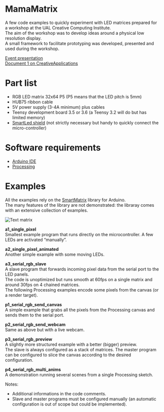 # MamaMatrix
A few code examples to quickly experiment with LED matrices prepared for a workshop at the UAL Creative Computing Institute.\
The aim of the workshop was to develop ideas around a physical low resolution display.\
A small framework to facilitate prototyping was developed, presented and used during the workshop.

[Event presentation](http://one.ca-n.in)\
[Document 1 on CreativeApplications](https://www.creativeapplications.net/can-events/document-1-cans-new-event-seriesexamines-cross-disciplinary-practice/)

# Part list
- RGB LED matrix 32x64 P5 (P5 means that the LED pitch is 5mm)
- HUB75 ribbon cable 
- 5V power supply (3-4A minimum) plus cables
- Teensy development board 3.5 or 3.6 (a Teensy 3.2 will do but has limited memory)
- [SmartLed shield](https://docs.pixelmatix.com/SmartMatrix/) (not strictly necessary but handy to quickly connect the micro-controller)

# Software requirements
- [Arduino IDE](https://www.arduino.cc/en/Main/Software) 
- [Processing](https://www.processing.org/download/)

# Examples
All the examples rely on the [SmartMatrix](https://github.com/pixelmatix/SmartMatrix) library for Arduino.\
The many features of the library are not demonstrated: the libraray comes with an extensive collection of examples.

![Text matrix](https://raw.githubusercontent.com/ertdfgcvb/MamaMatrix/master/pics/a6_text_matrix.gif)

__a1_single_pixel__\
Smallest example program that runs directly on the microcontroller.
A few LEDs are activated “manually”.

__a2_single_pixel_animated__\
Another simple example with some moving LEDs.

__a3_serial_rgb_slave__\
A slave program that forwards incoming pixel data from the serial port to the LED panels.\
The code is unoptimized but runs smooth at 60fps on a single matrix and around 30fps on 4 chained matrices.\
The following Processing examples encode some pixels from the canvas (or a render target).

__p1_serial_rgb_send_canvas__\
A simple example that grabs all the pixels from the Processing canvas and sends them to the serial port.

__p2_serial_rgb_send_webcam__\
Same as above but with a live webcam.

__p3_serial_rgb_preview__\
A slightly more structured example with a better (bigger) preview.\
The slave is always configured as a stack of matrices. The master program can be configured to slice the canvas according to the desired configuration.

__p4_serial_rgb_multi_anims__\
A demonstration running several scenes from a single Processing sketch.

Notes:
- Additional informations in the code comments.
- Slave and master programs must be configured manually (an automatic configuration is out of scope but could be implemented).






